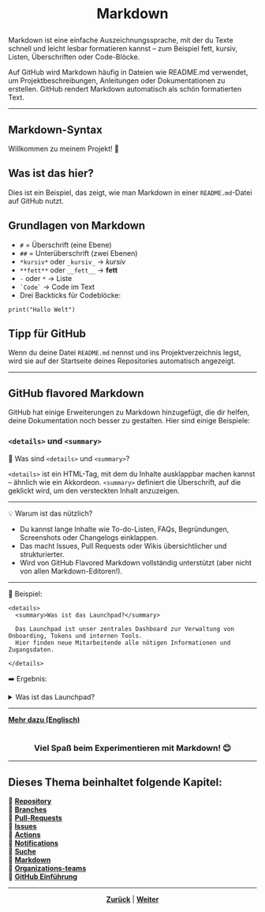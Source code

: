 # <p align="center">**Markdown**</p>

Markdown ist eine einfache Auszeichnungssprache, mit der du Texte schnell und leicht lesbar formatieren kannst – zum Beispiel fett, kursiv, Listen, Überschriften oder Code-Blöcke.

Auf GitHub wird Markdown häufig in Dateien wie README.md verwendet, um Projektbeschreibungen, Anleitungen oder Dokumentationen zu erstellen. GitHub rendert Markdown automatisch als schön formatierten Text.

---

## Markdown-Syntax

Willkommen zu meinem Projekt! 🎉

## Was ist das hier?

Dies ist ein Beispiel, das zeigt, wie man Markdown in einer `README.md`-Datei auf GitHub nutzt.

## Grundlagen von Markdown

- `#` = Überschrift (eine Ebene)
- `##` = Unterüberschrift (zwei Ebenen)
- `*kursiv*` oder `_kursiv_` → *kursiv*
- `**fett**` oder `__fett__` → **fett**
- `-` oder `*` → Liste
- `` `Code` `` → Code im Text
- Drei Backticks für Codeblöcke:

```plaintext
print("Hallo Welt")
```

## Tipp für GitHub

Wenn du deine Datei `README.md` nennst und ins Projektverzeichnis legst, wird sie auf der Startseite deines Repositories automatisch angezeigt.

---

## GitHub flavored Markdown

GitHub hat einige Erweiterungen zu Markdown hinzugefügt, die dir helfen, deine Dokumentation noch besser zu gestalten. Hier sind einige Beispiele:
### `<details>` und  `<summary>`

🔎 Was sind `<details>` und `<summary>`?

`<details>` ist ein HTML-Tag, mit dem du Inhalte ausklappbar machen kannst – ähnlich wie ein Akkordeon.
`<summary>` definiert die Überschrift, auf die geklickt wird, um den versteckten Inhalt anzuzeigen.

---

💡 Warum ist das nützlich?

- Du kannst lange Inhalte wie To-do-Listen, FAQs, Begründungen, Screenshots oder Changelogs einklappen.
- Das macht Issues, Pull Requests oder Wikis übersichtlicher und strukturierter.
- Wird von GitHub Flavored Markdown vollständig unterstützt (aber nicht von allen Markdown-Editoren!).

---

🧪 Beispiel:

```plaintext
<details>
  <summary>Was ist das Launchpad?</summary>

  Das Launchpad ist unser zentrales Dashboard zur Verwaltung von Onboarding, Tokens und internen Tools.  
  Hier finden neue Mitarbeitende alle nötigen Informationen und Zugangsdaten.

</details>
```

➡️ Ergebnis:

<details>
  <summary>Was ist das Launchpad?</summary>

Das Launchpad ist unser zentrales Dashboard zur Verwaltung von Onboarding, Tokens und internen Tools.
Hier finden neue Mitarbeitende alle nötigen Informationen und Zugangsdaten.

</details>

---

[**Mehr dazu (Englisch)**](https://github.github.com/gfm/#what-is-github-flavored-markdown-)

#

### <p align="center">Viel Spaß beim Experimentieren mit Markdown! 😊</p>

---

**Dieses Thema beinhaltet folgende Kapitel:**
---

🔹 [**Repository**](/docs/01-organisation/02-zeit_und_ausbildungsnachweise/01-beispiele/README.md) </br>
🔹 [**Branches**](/docs/01-organisation/02-zeit_und_ausbildungsnachweise/02-dateibenennung/README.md) </br>
🔹 [**Pull-Requests**](/docs/01-organisation/02-zeit_und_ausbildungsnachweise/03-ueberpruefung/README.md) </br>
🔹 [**Issues**](/docs/01-organisation/02-zeit_und_ausbildungsnachweise/03-ueberpruefung/README.md) </br>
🔹 [**Actions**](/docs/01-organisation/02-zeit_und_ausbildungsnachweise/03-ueberpruefung/README.md) </br>
🔹 [**Notifications**](/docs/01-organisation/02-zeit_und_ausbildungsnachweise/03-ueberpruefung/README.md) </br>
🔹 [**Suche**](/docs/01-organisation/02-zeit_und_ausbildungsnachweise/03-ueberpruefung/README.md) </br>
🔹 [**Markdown**](/docs/01-organisation/02-zeit_und_ausbildungsnachweise/03-ueberpruefung/README.md) </br>
🔹 [**Organizations-teams**](/docs/04-tools/01-github/09-organizations-teams/README.md) </br>
🔹 [**GitHub Einführung**](/docs/04-tools/01-github/10-github-einfuehrung/README.md) </br>

---

<p align="center">
<a href="/docs/04-tools/01-github/07-suche/README.md"><strong>Zurück</strong></a> | 
<a href="/docs/04-tools/02-vscode/README.md"><strong>Weiter</strong></a>
</p>
